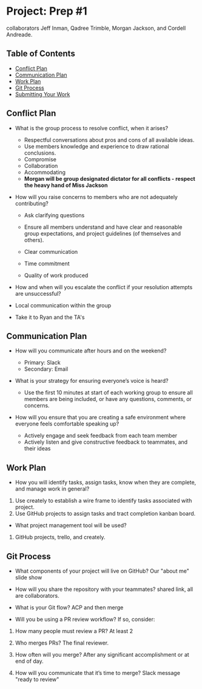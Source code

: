 # Project: Prep #1

collaborators Jeff Inman, Qadree Trimble, Morgan Jackson, and Cordell Andreade.

## Table of Contents
 - [Conflict Plan](#conflict-plan)
 - [Communication Plan](#communication-plan)
 - [Work Plan](#work-plan)
 - [Git Process](#git-process)
 - [Submitting Your Work](#submitting-your-work)


## Conflict Plan
- What is the group process to resolve conflict, when it arises?
  - Respectful conversations about pros and cons of all available ideas.
  - Use members knowledge and experience to draw rational conclusions.
  - Compromise
  - Collaboration
  - Accommodating
  - **Morgan will be group designated dictator for all conflicts - respect the heavy hand of Miss Jackson**

- How will you raise concerns to members who are not adequately contributing?
  - Ask clarifying questions
  - Ensure all members understand and have clear and reasonable group expectations, and project guidelines (of themselves and others).
  - Clear communication

  - Time commitment
  - Quality of work produced

- How and when will you escalate the conflict if your resolution attempts are unsuccessful?
 - Local communication within the group
 - Take it to Ryan and the TA's

## Communication Plan
- How will you communicate after hours and on the weekend?
  - Primary: Slack
  - Secondary: Email

- What is your strategy for ensuring everyone’s voice is heard?
  - Use the first 10 minutes at start of each working group to ensure all members are being included, or have any questions, comments, or concerns.
  
- How will you ensure that you are creating a safe environment where everyone feels comfortable speaking up?
  - Actively engage and seek feedback from each team member
  - Actively listen and give constructive feedback to teammates, and their ideas

## Work Plan
- How you will identify tasks, assign tasks, know when they are complete, and manage work in general?
1. Use creately to establish a wire frame to identify tasks associated with project. 
1. Use GitHub projects to assign tasks and tract completion kanban board.
- What project management tool will be used?
1. GitHub projects, trello, and creately.


## Git Process
- What components of your project will live on GitHub?
  Our "about me" slide show

- How will you share the repository with your teammates?
  shared link, all are collaborators.

- What is your Git flow?
  ACP and then merge

- Will you be using a PR review workflow? If so, consider:

1. How many people must review a PR?
  At least 2

1. Who merges PRs?
  The final reviewer.

1. How often will you merge?
  After any significant accomplishment or at end of day.

1. How will you communicate that it’s time to merge?
  Slack message "ready to review"
